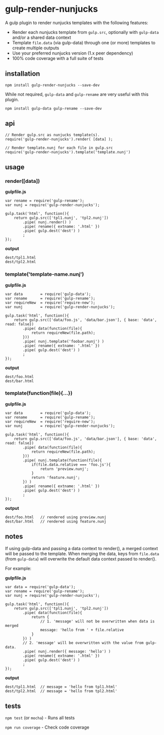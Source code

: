 # gulp-render-nunjucks

A gulp plugin to render nunjucks templates with the following features:

- Render each nunjucks template from `gulp.src`, optionally with `gulp-data` and/or a shared data context
- Template `file.data` (via gulp-data) through one (or more) templates to create multiple outputs
- Use your preferred nunjucks version (1.x peer dependency) 
- 100% code coverage with a full suite of tests


## installation

`npm install gulp-render-nunjucks --save-dev`

While not required, `gulp-data` and `gulp-rename` are very useful with this plugin.

`npm install gulp-data gulp-rename --save-dev`


## api

```
// Render gulp.src as nunjucks template(s).
require('gulp-render-nunjucks').render( [data] );
```

```
// Render template.nunj for each file in gulp.src
require('gulp-render-nunjucks').template('template.nunj')
```


## usage

### render([data])

**gulpfile.js**

```
var rename = require('gulp-rename');
var nunj = require('gulp-render-nunjucks');

gulp.task('html', function(){
    return gulp.src(['tpl1.nunj', 'tpl2.nunj'])
        .pipe( nunj.render() )
        .pipe( rename({ extname: '.html' })
        .pipe( gulp.dest('dest') )
        ;
});
```

**output**
```
dest/tpl1.html
dest/tpl2.html
```

### template('template-name.nunj')

**gulpfile.js**
```
var data        = require('gulp-data');
var rename      = require('gulp-rename');
var requireNew  = require('require-new');
var nunj        = require('gulp-render-nunjucks');

gulp.task('html', function(){
    return gulp.src(['data/foo.js', 'data/bar.json'], { base: 'data', read: false})
        .pipe( data(function(file){
            return requireNew(file.path);
        }))
        .pipe( nunj.template('foobar.nunj') )
        .pipe( rename({ extname: '.html' })
        .pipe( gulp.dest('dest') )
        ;
});
```
**output**
```
dest/foo.html
dest/bar.html
```

### template(function(file){...})
**gulpfile.js**
```
var data        = require('gulp-data');
var rename      = require('gulp-rename');
var requireNew  = require('require-new');
var nunj        = require('gulp-render-nunjucks');

gulp.task('html', function(){
    return gulp.src(['data/foo.js', 'data/bar.json'], { base: 'data', read: false})
        .pipe( data(function(file){
            return requireNew(file.path);
        }))
        .pipe( nunj.template(function(file){
            if(file.data.relative === 'foo.js'){
                return 'preview.nunj';
            }
            return 'feature.nunj';
        }) )
        .pipe( rename({ extname: '.html' })
        .pipe( gulp.dest('dest') )
        ;
});
```
**output**
```
dest/foo.html   // rendered using preview.nunj
dest/bar.html   // rendered using feature.nunj
```

## notes

If using gulp-data and passing a data context to render(), a merged context will be passed to the template.
When merging the data, keys from `file.data` (from `gulp-data`) will overwrite the default data context passed to 
render().
  
For example:

**gulpfile.js**
```
var data = require('gulp-data');
var rename = require('gulp-rename');
var nunj = require('gulp-render-nunjucks');

gulp.task('html', function(){
    return gulp.src(['tpl1.nunj', 'tpl2.nunj'])
        .pipe( data(function(file){
            return {
                // 1. 'message' will not be overwritten when data is merged  
                message: 'hello from ' + file.relative
            }
        }) )
        // 2. 'message' will be overwritten with the value from gulp-data.
        .pipe( nunj.render({ message: 'hello') )
        .pipe( rename({ extname: '.html' })
        .pipe( gulp.dest('dest') )
        ;
});
```

**output**
```
dest/tpl1.html  // message = 'hello from tpl1.html'
dest/tpl2.html  // message = 'hello from tpl2.html'
```


## tests

`npm test` (or `mocha`) - Runs all tests

`npm run coverage` - Check code coverage

